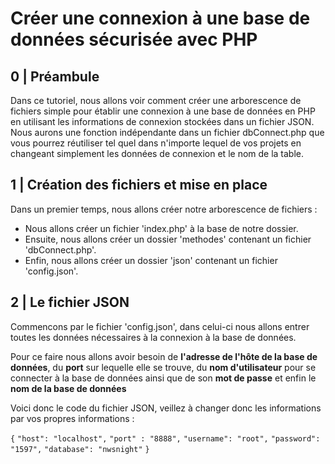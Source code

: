 # Créer une connexion à une base de données sécurisée avec PHP

## 0 | Préambule

Dans ce tutoriel, nous allons voir comment créer une arborescence de fichiers simple pour établir une connexion à une base de données en PHP en utilisant les informations de connexion stockées dans un fichier JSON. Nous aurons une fonction indépendante dans un fichier dbConnect.php que vous pourrez réutiliser tel quel dans n'importe lequel de vos projets en changeant simplement les données de connexion et le nom de la table.

## 1 | Création des fichiers et mise en place

Dans un premier temps, nous allons créer notre arborescence de fichiers :

- Nous allons créer un fichier 'index.php' à la base de notre dossier.
- Ensuite, nous allons créer un dossier 'methodes' contenant un fichier 'dbConnect.php'.
- Enfin, nous allons créer un dossier 'json' contenant un fichier 'config.json'.

## 2 | Le fichier JSON

Commencons par le fichier 'config.json', dans celui-ci nous allons entrer toutes les données nécessaires à la connexion à la base de données.

Pour ce faire nous allons avoir besoin de **l'adresse de l'hôte de la base de données**, du **port** sur lequelle elle se trouve, du **nom d'utilisateur** pour se connecter à la base de données ainsi que de son **mot de passe** et enfin le **nom de la base de données**

Voici donc le code du fichier JSON, veillez à changer donc les informations par vos propres informations :

`{`
    `"host": "localhost",`
    `"port" : "8888",`
    `"username": "root",`
    `"password": "1597",`
    `"database": "nwsnight"`
`}`

